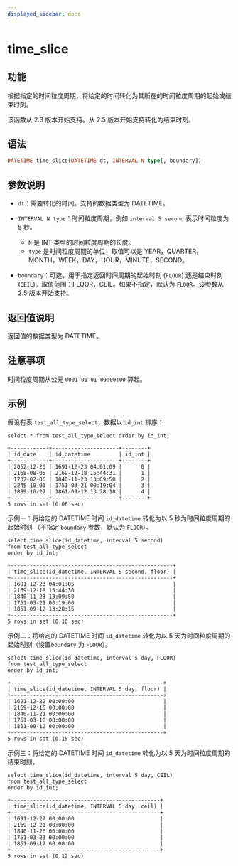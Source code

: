 ```yaml
---
displayed_sidebar: docs
---
```


# time_slice

## 功能

根据指定的时间粒度周期，将给定的时间转化为其所在的时间粒度周期的起始或结束时刻。

该函数从 2.3 版本开始支持。从 2.5 版本开始支持转化为结束时刻。

## 语法

```Haskell
DATETIME time_slice(DATETIME dt, INTERVAL N type[, boundary])
```

## 参数说明

- `dt`：需要转化的时间。支持的数据类型为 DATETIME。

- `INTERVAL N type`：时间粒度周期，例如 `interval 5 second` 表示时间粒度为 5 秒。
  - `N` 是 INT 类型的时间粒度周期的长度。
  - `type` 是时间粒度周期的单位，取值可以是 YEAR，QUARTER，MONTH，WEEK，DAY，HOUR，MINUTE，SECOND。

- `boundary`：可选，用于指定返回时间周期的起始时刻 (`FLOOR`) 还是结束时刻 (`CEIL`)。取值范围：FLOOR，CEIL。如果不指定，默认为 `FLOOR`。该参数从 2.5 版本开始支持。

## 返回值说明

返回值的数据类型为 DATETIME。

## 注意事项

时间粒度周期从公元 `0001-01-01 00:00:00` 算起。

## 示例

假设有表 `test_all_type_select`，数据以 `id_int` 排序：

```Plaintext
select * from test_all_type_select order by id_int;

+------------+---------------------+--------+
| id_date    | id_datetime         | id_int |
+------------+---------------------+--------+
| 2052-12-26 | 1691-12-23 04:01:09 |      0 |
| 2168-08-05 | 2169-12-18 15:44:31 |      1 |
| 1737-02-06 | 1840-11-23 13:09:50 |      2 |
| 2245-10-01 | 1751-03-21 00:19:04 |      3 |
| 1889-10-27 | 1861-09-12 13:28:18 |      4 |
+------------+---------------------+--------+
5 rows in set (0.06 sec)
```

示例一：将给定的 DATETIME 时间 `id_datetime` 转化为以 5 秒为时间粒度周期的起始时刻 （不指定 `boundary` 参数，默认为 `FLOOR`）。

```Plaintext
select time_slice(id_datetime, interval 5 second)
from test_all_type_select
order by id_int;

+---------------------------------------------------+
| time_slice(id_datetime, INTERVAL 5 second, floor) |
+---------------------------------------------------+
| 1691-12-23 04:01:05                               |
| 2169-12-18 15:44:30                               |
| 1840-11-23 13:09:50                               |
| 1751-03-21 00:19:00                               |
| 1861-09-12 13:28:15                               |
+---------------------------------------------------+
5 rows in set (0.16 sec)
```

示例二：将给定的 DATETIME 时间 `id_datetime` 转化为以 5 天为时间粒度周期的起始时刻（设置`boundary` 为 `FLOOR`）。

```Plaintext
select time_slice(id_datetime, interval 5 day, FLOOR)
from test_all_type_select
order by id_int;

+------------------------------------------------+
| time_slice(id_datetime, INTERVAL 5 day, floor) |
+------------------------------------------------+
| 1691-12-22 00:00:00                            |
| 2169-12-16 00:00:00                            |
| 1840-11-21 00:00:00                            |
| 1751-03-18 00:00:00                            |
| 1861-09-12 00:00:00                            |
+------------------------------------------------+
5 rows in set (0.15 sec)
```

示例三：将给定的 DATETIME 时间 `id_datetime` 转化为以 5 天为时间粒度周期的结束时刻。

```Plaintext
select time_slice(id_datetime, interval 5 day, CEIL)
from test_all_type_select
order by id_int;

+-----------------------------------------------+
| time_slice(id_datetime, INTERVAL 5 day, ceil) |
+-----------------------------------------------+
| 1691-12-27 00:00:00                           |
| 2169-12-21 00:00:00                           |
| 1840-11-26 00:00:00                           |
| 1751-03-23 00:00:00                           |
| 1861-09-17 00:00:00                           |
+-----------------------------------------------+
5 rows in set (0.12 sec)
```
